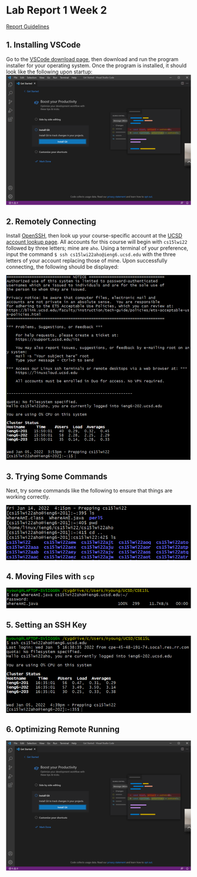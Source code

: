 # Lab Report 1 Week 2

[Report Guidelines](https://ucsd-cse15l-w22.github.io/week/week2/#week-2-lab-report)

## 1. Installing VSCode
Go to the [VSCode download page](https://code.visualstudio.com/download), then download and run the program installer for your operating system. Once the program is installed, it should look like the following upon startup:
![vscode](vscode.png)

## 2. Remotely Connecting
Install [OpenSSH](https://docs.microsoft.com/en-us/windows-server/administration/openssh/openssh_install_firstuse), then look up your course-specific account at the [UCSD account lookup page](https://sdacs.ucsd.edu/~icc/index.php). All accounts for this course will begin with `cs15lwi22` followed by three letters; mine are `aho`. Using a terminal of your preference, input the command `$ ssh cs15lwi22aho@ieng6.ucsd.edu` with the three letters of your account replacing those of mine. Upon successfully connecting, the following should be displayed:

![remote-connect](remote-connect.png)

## 3. Trying Some Commands
Next, try some commands like the following to ensure that things are working correctly. 

![example-commands](example-commands.png)

## 4. Moving Files with `scp`
![secure-copy](secure-copy.png)

## 5. Setting an SSH Key
![ssh-proof](ssh-proof.png)

## 6. Optimizing Remote Running
![omptimizing-remote](vscode.png)
